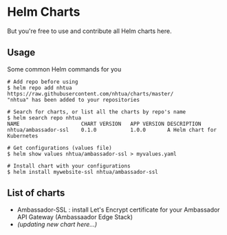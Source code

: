 # Helm Charts

But you're free to use and contribute all Helm charts here. 

## Usage

Some common Helm commands for you

```
# Add repo before using
$ helm repo add nhtua https://raw.githubusercontent.com/nhtua/charts/master/
"nhtua" has been added to your repositories

# Search for charts, or list all the charts by repo's name
$ helm search repo nhtua
NAME                	CHART VERSION	APP VERSION	DESCRIPTION
nhtua/ambassador-ssl	0.1.0        	1.0.0      	A Helm chart for Kubernetes

# Get configurations (values file)
$ helm show values nhtua/ambassador-ssl > myvalues.yaml

# Install chart with your configurations
$ helm install mywebsite-ssl nhtua/ambassador-ssl
```

## List of charts

- Ambassador-SSL : install Let's Encrypt certificate for your Ambassador API Gateway (Ambassaador Edge Stack)
- _(updating new chart here...)_
